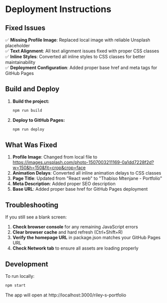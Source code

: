 # Deployment Instructions

## Fixed Issues

✅ **Missing Profile Image**: Replaced local image with reliable Unsplash placeholder  
✅ **Text Alignment**: All text alignment issues fixed with proper CSS classes  
✅ **Inline Styles**: Converted all inline styles to CSS classes for better maintainability  
✅ **Deployment Configuration**: Added proper base href and meta tags for GitHub Pages  

## Build and Deploy

1. **Build the project:**
   ```bash
   npm run build
   ```

2. **Deploy to GitHub Pages:**
   ```bash
   npm run deploy
   ```

## What Was Fixed

1. **Profile Image**: Changed from local file to https://images.unsplash.com/photo-1507003211169-0a1dd7228f2d?w=150&h=150&fit=crop&crop=face
2. **Animation Delays**: Converted all inline animation delays to CSS classes
3. **Page Title**: Updated from "React web" to "Thabiso Mtenjane - Portfolio"
4. **Meta Description**: Added proper SEO description
5. **Base URL**: Added proper base href for GitHub Pages deployment

## Troubleshooting

If you still see a blank screen:

1. **Check browser console** for any remaining JavaScript errors
2. **Clear browser cache** and hard refresh (Ctrl+Shift+R)
3. **Verify the homepage URL** in package.json matches your GitHub Pages URL
4. **Check Network tab** to ensure all assets are loading properly

## Development

To run locally:
```bash
npm start
```

The app will open at http://localhost:3000/riley-s-portfolio
